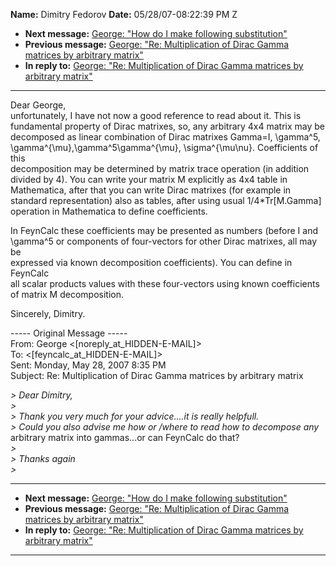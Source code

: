 **Name:** Dimitry Fedorov
**Date:** 05/28/07-08:22:39 PM Z

  - **Next message:** [George: "How do I make following
    substitution"](0431.html)
  - **Previous message:** [George: "Re: Multiplication of Dirac Gamma
    matrices by arbitrary matrix"](0429.html)
  - **In reply to:** [George: "Re: Multiplication of Dirac Gamma
    matrices by arbitrary matrix"](0429.html)

-----

Dear George,  
unfortunately, I have not now a good reference to read about it. This
is  
fundamental property of Dirac matrixes, so, any arbitrary 4x4 matrix may
be  
decomposed as linear combination of Dirac matrixes Gamma=I, \\gamma^5,  
\\gamma^{\\mu},\\gamma^5\\gamma^{\\mu}, \\sigma^{\\mu\\nu}. Coefficients
of this  
decomposition may be determined by matrix trace operation (in addition  
divided by 4). You can write your matrix M explicitly as 4x4 table in  
Mathematica, after that you can write Dirac matrixes (for example in  
standard representation) also as tables, after using usual
1/4\*Tr[M.Gamma]  
operation in Mathematica to define coefficients.  

In FeynCalc these coefficients may be presented as numbers (before I
and  
\\gamma^5 or components of four-vectors for other Dirac matrixes, all
may be  
expressed via known decomposition coefficients). You can define in
FeynCalc  
all scalar products values with these four-vectors using known
coefficients  
of matrix M decomposition.  

Sincerely, Dimitry.  

\----- Original Message -----  
From: George
\<[noreply_at_HIDDEN-E-MAIL]\>  
To:
\<[feyncalc_at_HIDDEN-E-MAIL]\>  
Sent: Monday, May 28, 2007 8:35 PM  
Subject: Re: Multiplication of Dirac Gamma matrices by arbitrary
matrix  

*\> Dear Dimitry,*  
*\>*  
*\> Thank you very much for your advice....it is really helpfull.*  
*\> Could you also advise me how or /where to read how to decompose
any*  
arbitrary matrix into gammas...or can FeynCalc do that?  
*\>*  
*\> Thanks again*  
*\>*  

-----

  - **Next message:** [George: "How do I make following
    substitution"](0431.html)
  - **Previous message:** [George: "Re: Multiplication of Dirac Gamma
    matrices by arbitrary matrix"](0429.html)
  - **In reply to:** [George: "Re: Multiplication of Dirac Gamma
    matrices by arbitrary matrix"](0429.html)

-----

